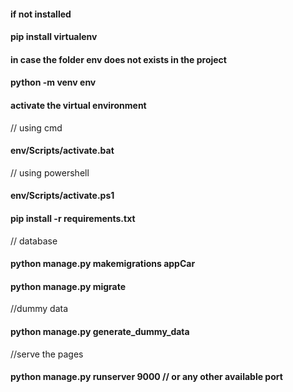 #### if not installed
#### pip install virtualenv

#### in case the folder env does not exists in the project
#### python -m venv env

#### activate the virtual environment
// using cmd
#### env/Scripts/activate.bat   
// using powershell
#### env/Scripts/activate.ps1

#### pip install -r requirements.txt

// database
#### python manage.py makemigrations appCar

#### python manage.py migrate
//dummy data
#### python manage.py generate_dummy_data

//serve the pages

#### python manage.py runserver 9000 // or any other available port
